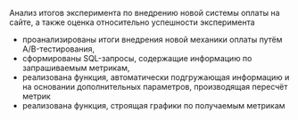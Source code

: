 Анализ итогов эксперимента по внедрению новой системы оплаты на сайте, а также оценка относительно успешности эксперимента
- проанализированы итоги внедрения новой механики оплаты путём A/B-тестирования,
- сформированы SQL-запросы, содержащие информацию по запрашиваемым метрикам,
- реализована функция, автоматически подгружающая информацию и на основании дополнительных параметров, производящая пересчёт метрик
- реализована функция, строящая графики по получаемым метрикам
